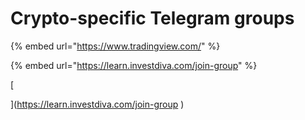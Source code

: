 # Crypto-specific Telegram groups

{% embed url="https://www.tradingview.com/" %}

{% embed url="https://learn.investdiva.com/join-group" %}





[  
](https://learn.investdiva.com/join-group
)



